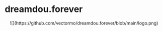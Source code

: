 # dreamdou.forever

<center>![](https://github.com/vectormo/dreamdou.forever/blob/main/logo.png)</center>
